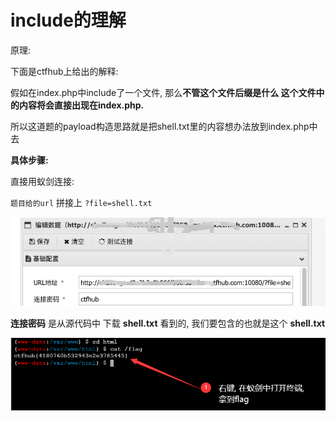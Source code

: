 # include的理解

原理:

下面是ctfhub上给出的解释:

假如在index.php中include了一个文件, 那么**不管这个文件后缀是什么 这个文件中的内容将会直接出现在index.php.**

所以这道题的payload构造思路就是把shell.txt里的内容想办法放到index.php中去



**具体步骤:**

直接用蚁剑连接:

`题目给的url` 拼接上 `?file=shell.txt`

![image-20230406121145733](https://raw.githubusercontent.com/QDGSCLOUD/BJYH_picture/main/img/image-20230406121145733.png)

**连接密码** 是从源代码中 下载 **shell.txt** 看到的, 我们要包含的也就是这个 **shell.txt**

![image-20230406121324891](https://raw.githubusercontent.com/QDGSCLOUD/BJYH_picture/main/img/image-20230406121324891.png)

